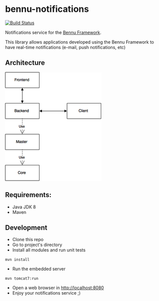 # bennu-notifications
[![Build Status](https://travis-ci.org/samfcmc/bennu-notifications.svg?branch=master)](https://travis-ci.org/samfcmc/bennu-notifications)

Notifications service for the
[Bennu Framework](https://github.com/FenixEdu/bennu).

This library allows applications developed using the Bennu Framework to have real-time notifications (e-mail, push notifications, etc)

## Architecture
![Architecture](https://raw.githubusercontent.com/samfcmc/bennu-notifications/master/architecture.png)

## Requirements:
* Java JDK 8
* Maven

## Development
* Clone this repo
* Go to project's directory
* Install all modules and run unit tests
```
mvn install
```
* Run the embedded server
```
mvn tomcat7:run
```
* Open a web browser in [http://localhost:8080](http://localhost:8080)
* Enjoy your notifications service ;)
